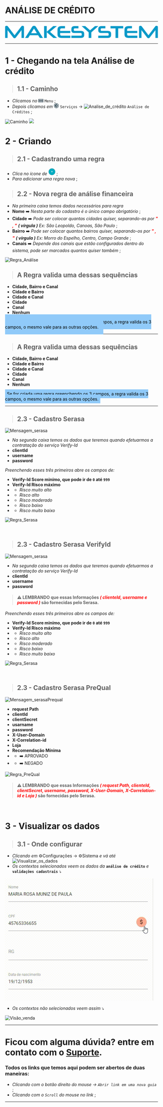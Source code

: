 # ANÁLISE DE CRÉDITO

---

[![Logo_Make](https://raw.githubusercontent.com/Makesystem/manuais/main/webccrm/telas/img_padrao/makesystem.png)](https://www.makesystem.com.br/)

---

# 1 - Chegando na tela Análise de crédito
>## __1.1 - Caminho__
* _Clicamos no_ ![menu()](https://raw.githubusercontent.com/Makesystem/manuais/main/webccrm/telas/img_padrao/menu1.png) `Menu` ;
* _Depois clicamos em_  ![Serviços](https://raw.githubusercontent.com/Makesystem/manuais/main/webccrm/telas/img_padrao/servicos_1.png) `Serviços` -> ![Analise_de_crédito](https://raw.githubusercontent.com/Makesystem/manuais/main/webccrm/telas/img_padrao/analise_de_cr%C3%A9dito_1.png) `Análise de Créditos` ;

![Caminho](https://raw.githubusercontent.com/Makesystem/manuais/main/webccrm/telas/separacao_tela/tela_analise_de_cr%C3%A9dito/caminho.gif)
![](tela_analise_de_cr%C3%A9dito/caminho.gif)

# 2 - Criando
>## __2.1 - Cadastrando uma regra__
* _Clica no ícone de_ ![Mais](https://raw.githubusercontent.com/Makesystem/manuais/main/webccrm/telas/img_padrao/add_1.png) ;
* _Para adicionar uma regra nova_ ;

>## __2.2 - Nova regra de análise financeira__
* _Na primeira caixa temos dados necessários para regra_
* __Nome__ ➡️ _Nesta parte do cadastro é o único campo obrigatório_ ;
*  __Cidade__ ➡️ _Pode ser colocar quantas cidades quiser, separando-as por <span style="color:red">**" , "** </span>**( vírgula )** Ex: São Leopoldo, Canoas, São Paulo_ ;
*   __Bairro__ ➡️ _Pode ser colocar quantos bairros quiser, separando-os por <span style="color:red">**" , "** </span>**( vírgula )** Ex: Morro do Espelho, Centro, Campo Grande_ ;
* __Canais__ ➡️ _Depende dos canais que estão configurados dentro do sistema, pode ser marcados quantos quiser também_ ;

![Regra_Análise](https://raw.githubusercontent.com/Makesystem/manuais/main/webccrm/telas/separacao_tela/tela_analise_de_cr%C3%A9dito/regra_analise.gif)

>## __A Regra valida uma dessas sequências__
* __Cidade, Bairro e Canal__
* __Cidade e Bairro__
* __Cidade e Canal__
* __Cidade__
* __Canal__
* __Nenhum__

<span style="color:black;background-color:rgba(144,202,249,1);padding:16px">Se for criada uma regra preenchendo os 3 campos, a regra valida os 3 campos, o mesmo vale para as outras opções.</span>

---

>## __A Regra valida uma dessas sequências__
* __Cidade, Bairro e Canal__
* __Cidade e Bairro__
* __Cidade e Canal__
* __Cidade__
* __Canal__
* __Nenhum__

 <span style="color:black;background-color:rgba(144,202,249,1);padding:6px;">Se for criada uma regra preenchendo os 3 campos, a regra valida os 3 campos, o mesmo vale para as outras opções.</span>

---
>## __2.3 - Cadastro Serasa__
![Mensagem_serasa](https://raw.githubusercontent.com/Makesystem/manuais/main/webccrm/telas/separacao_tela/tela_analise_de_cr%C3%A9dito/mensagem%20serasa.png)
* _Na segunda caixa temos os dados que teremos quando efetuarmos a contratação do serviço Verify-Id_
* __clientId__
* __username__
* __password__

_Preenchendo esses três primeiros abre os campos de:_
* __Verify-Id Score minímo, que pode ir de `0` até `999`__
* __Verify-Id Risco máximo__
* * _Risco muito alto_
* * _Risco alto_
* * _Risco moderado_
* * _Risco baixo_
* * _Risco muito baixo_

![Regra_Serasa](https://raw.githubusercontent.com/Makesystem/manuais/main/webccrm/telas/separacao_tela/tela_analise_de_cr%C3%A9dito/cadastro_serasa.gif)

<br />

>## __2.3 - Cadastro Serasa VerifyId__
![Mensagem_serasa](https://raw.githubusercontent.com/Makesystem/manuais/main/webccrm/telas/separacao_tela/tela_analise_de_cr%C3%A9dito/mensagem%20serasa.png)
* _Na segunda caixa temos os dados que teremos quando efetuarmos a contratação do serviço Verify-Id_
* __clientId__
* __username__
* __password__
>#### ⚠️ __LEMBRANDO__ que essas Informações <span style="color:red;font-style: italic;">( clienteId, username e password )</span> são fornecidas pelo Serasa.

_Preenchendo esses três primeiros abre os campos de:_
* __Verify-Id Score minímo, que pode ir de `0` até `999`__
* __Verify-Id Risco máximo__
* * _Risco muito alto_
* * _Risco alto_
* * _Risco moderado_
* * _Risco baixo_
* * _Risco muito baixo_

![Regra_Serasa](https://raw.githubusercontent.com/Makesystem/manuais/main/webccrm/telas/separacao_tela/tela_analise_de_cr%C3%A9dito/cadastro_serasa.gif)

<br />

>## __2.3 - Cadastro Serasa PreQual__
![Mensagem_serasaPrequal](https://raw.githubusercontent.com/Makesystem/manuais/main/webccrm/telas/separacao_tela/tela_analise_de_cr%C3%A9dito/mensagem%20serasa%20PreQual.png)
* __request Path__
* __clientId__
* __clientSecret__
* __usarname__
* __password__
* __X-User-Domain__
* __X-Correlation-id__
* __Loja__
* __Recomendação Mínima__
* * ➡️ APROVADO
* * ➡️ NEGADO

![Regra_PreQual](https://github.com/Makesystem/manuais/raw/main/webccrm/telas/separacao_tela/tela_analise_de_cr%C3%A9dito/cadastro_prequal.gif)

>#### ⚠️ __LEMBRANDO__ que essas Informações <span style="color:red;font-style: italic;">( request Path, clienteId, clientSecret, username, password, X-User-Domain, X-Correlation-id e Loja )</span> são fornecidas pelo Serasa.

<br />

# 3 - Visualizar os dados
>## __3.1 - Onde configurar__
* _Clicando em_ ⚙️Configurações -> ⚙️Sistema _e vá até_
![Visualizar_os_dados](https://raw.githubusercontent.com/Makesystem/manuais/main/webccrm/telas/separacao_tela/tela_analise_de_cr%C3%A9dito/Visualisar%20dados.png)
* _Os contextos selecionados veem os dados da_ **`análise de crédito`** _e_ **`validações cadastrais`** ⤵️

![Visão_Auditoria](https://raw.githubusercontent.com/Makesystem/manuais/main/webccrm/telas/separacao_tela/tela_analise_de_cr%C3%A9dito/vis%C3%A3o%20auditoria.gif)
* _Os contextos não selecionados veem assim_ ⤵️

![Visão_venda](https://raw.githubusercontent.com/Makesystem/manuais/main/webccrm/telas/separacao_tela/tela_analise_de_cr%C3%A9dito/visao%20venda.gif)
<br />

---

# Ficou com alguma dúvida? entre em contato com o [Suporte](http://api.whatsapp.com/send?1=pt_BR&phone=555130661344).

### Todos os links que temos aqui podem ser abertos de duas maneiras:
* _Clicando com o botão direito do mouse -> `Abrir link em uma nova guia`_ ;
* _Clicando com o `Scroll` do mouse no link_ ;

---

